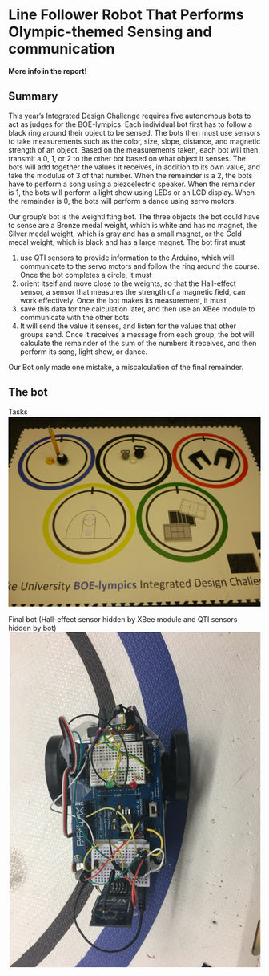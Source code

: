 # Line Follower Robot That Performs Olympic-themed Sensing and communication

**More info in the report!**

## Summary
This year’s Integrated Design Challenge requires five autonomous bots to act as judges for the BOE-lympics. Each individual bot first has to follow a black ring around their object to be sensed. The bots then must use sensors to take measurements such as the color, size, slope, distance, and magnetic strength of an object. Based on the measurements taken, each bot will then transmit a 0, 1, or 2 to the other bot based on what object it senses. The bots will add together the values it receives, in addition to its own value, and take the modulus of 3 of that number. When the remainder is a 2, the bots have to perform a song using a piezoelectric speaker. When the remainder is 1, the bots will perform a light show using LEDs or an LCD display. When the remainder is 0, the bots will perform a dance using servo motors.

Our group’s bot is the weightlifting bot. The three objects the bot could have to sense are a Bronze medal weight, which is white and has no magnet, the Silver medal weight, which is gray and has a small magnet, or the Gold medal weight, which is black and has a large magnet. The bot first must 

1) use QTI sensors to provide information to the Arduino, which will communicate to the servo motors and follow the ring around the course. Once the bot completes a circle, it must
2) orient itself and move close to the weights, so that the Hall-effect sensor, a sensor that measures the strength of a magnetic field, can work effectively. Once the bot makes its measurement, it must
3) save this data for the calculation later, and then use an XBee module to communicate with the other bots.
4) It will send the value it senses, and listen for the values that other groups send. Once it receives a message from each group, the bot will calculate the remainder of the sum of the numbers it receives, and then perform its song, light show, or dance.

Our Bot only made one mistake, a miscalculation of the final remainder.

## The bot

Tasks
![task](Olympic.png)


Final bot (Hall-effect sensor hidden by XBee module and QTI sensors hidden by bot)
![robot](robot.png)
